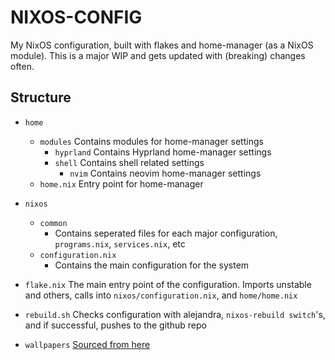 # NIXOS-CONFIG

My NixOS configuration, built with flakes and home-manager (as a NixOS module). This is a major WIP and gets updated with (breaking) changes often.

## Structure

- `home`
  - `modules`
    Contains modules for home-manager settings
    - `hyprland`
      Contains Hyprland home-manager settings
    - `shell`
      Contains shell related settings
      - `nvim`
        Contains neovim home-manager settings
  - `home.nix`
    Entry point for home-manager

- `nixos`
  - `common`
    - Contains seperated files for each major configuration, `programs.nix`, `services.nix`, etc
  - `configuration.nix`
    - Contains the main configuration for the system

- `flake.nix`
  The main entry point of the configuration. Imports unstable and others, calls into `nixos/configuration.nix`, and `home/home.nix`

- `rebuild.sh`
  Checks configuration with alejandra, `nixos-rebuild switch`'s, and if successful, pushes to the github repo

- `wallpapers`
  [Sourced from here](https://github.com/dharmx/walls/tree/main)
